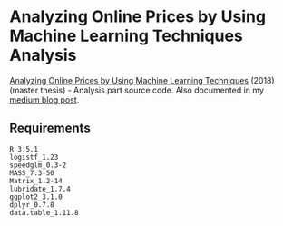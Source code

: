 # Analyzing Online Prices by Using Machine Learning Techniques Analysis
[Analyzing Online Prices by Using Machine Learning Techniques](https://www.researchgate.net/publication/324749650_Analyzing_online_price_by_using_machine_learning_techniques?_sg=3UdZEoizQYN68GgK46_HMGToTjE9PHEaxeP5qUlSGBwud7scncmPiAud836hrR_waHbiEWnVNc2MWi-kAhViKDekejAW9Hpqhqg3PDtw.60jGQ3FndrHiF_rLxx7OBxeiX1dU9rbvuV0) 
(2018) (master thesis) - Analysis part source code.
Also documented in my [medium blog post](https://medium.com/analytics-vidhya/can-we-predict-a-price-adjustment-in-an-online-supermarket-by-using-machine-learning-and-ab5b762abac0).

## Requirements
```
R 3.5.1
logistf_1.23      
speedglm_0.3-2    
MASS_7.3-50       
Matrix_1.2-14    
lubridate_1.7.4   
ggplot2_3.1.0     
dplyr_0.7.8       
data.table_1.11.8
```
